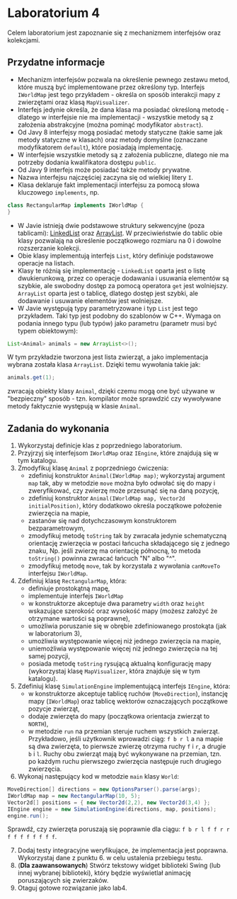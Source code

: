 # Laboratorium 4

Celem laboratorium jest zapoznanie się z mechanizmem interfejsów oraz kolekcjami.

## Przydatne informacje

* Mechanizm interfejsów pozwala na określenie pewnego zestawu metod, które muszą być implementowane przez określony typ.
  Interfejs `IWorldMap` jest tego przykładem - określa on sposób interakcji mapy z zwierzętami oraz klasą
  `MapVisualizer`.
* Interfejs jedynie określa, że dana klasa ma posiadać określoną metodę - dlatego w interfejsie nie ma implementacji - wszystkie metody są
  z założenia abstrakcyjne (można pominąć modyfikator `abstract`).
* Od Javy 8 interfejsy mogą posiadać metody statyczne (takie same jak metody statyczne w klasach) oraz metody domyślne
  (oznaczane modyfikatorem `default`), które posiadają implementację.
* W interfejsie wszystkie metody są z założenia publiczne, dlatego nie ma potrzeby dodania kwalifikatora dostępu
  `public`.
* Od Javy 9 interfejs może posiadać także metody prywatne.
* Nazwa interfejsu najczęściej zaczyna się od wielkiej litery `I`.
* Klasa deklaruje fakt implementacji interfejsu za pomocą słowa kluczowego `implements`, np. 
```java
class RectangularMap implements IWorldMap {
}
```
* W Javie istnieją dwie podstawowe struktury sekwencyjne (poza tablicami): [LinkedList](https://docs.oracle.com/javase/7/docs/api/java/util/LinkedList.html) 
  oraz [ArrayList](https://docs.oracle.com/javase/7/docs/api/java/util/ArrayList.html). W
  przeciwieństwie do tablic obie klasy pozwalają na określenie początkowego rozmiaru na 0 i dowolne rozszerzanie
  kolekcji. 
* Obie klasy implementują interfejs `List`, który definiuje podstawowe operacje na listach.
* Klasy te różnią się implementację - `LinkedList` oparta jest o listę dwukierunkową, przez co operacje dodawania i
  usuwania elementów są szybkie, ale swobodny dostęp za pomocą operatora `get` jest wolniejszy. `ArrayList` oparta jest
  o tablicę, dlatego dostęp jest szybki, ale dodawanie i usuwanie elementów jest wolniejsze.
* W Javie występują typy parametryzowane i typ `List` jest tego przykładem. Taki typ jest podobny do szablonów w C++.
  Wymaga on podania innego typu (lub typów) jako parametru (parametr musi być typem obiektowym):
```java
List<Animal> animals = new ArrayList<>();
```
W tym przykładzie tworzona jest lista zwierząt, a jako implementacja wybrana została klasa `ArrayList`. Dzięki temu
wywołania takie jak:
```java
animals.get(1);
```
zwracają obiekty klasy `Animal`, dzięki czemu mogą one być używane w "bezpieczny" sposób - tzn. kompilator może sprawdzić
czy wywoływane metody faktycznie występują w klasie `Animal`.

## Zadania do wykonania

1. Wykorzystaj definicje klas z poprzedniego laboratorium.
2. Przyjrzyj się interfejsom `IWorldMap` oraz `IEngine`, które znajdują się w tym katalogu.
3. Zmodyfikuj klasę `Animal` z poprzedniego ćwiczenia:
   * zdefiniuj konstruktor `Animal(IWorldMap map)`; wykorzystaj argument `map` tak, aby w metodzie `move` można było odwołać
     się do mapy i zweryfikować, czy zwierzę może przesunąć się na daną pozycję,
   * zdefiniuj konstruktor `Animal(IWorldMap map, Vector2d initialPosition)`, który dodatkowo określa początkowe położenie zwierzęcia na
     mapie,
   * zastanów się nad dotychczasowym konstruktorem bezparametrowym,
   * zmodyfikuj metodę `toString` tak by zwracała jedynie schematyczną orientację zwierzęcia w postaci łańcucha
     składającego się z jednego znaku, Np. jeśli zwierzę ma orientację północną, to metoda `toString()` powinna zwracać
     łańcuch "N" albo "^".
   * zmodyfikuj metodę `move`, tak by korzystała z wywołania `canMoveTo` interfejsu `IWorldMap`.
4. Zdefiniuj klasę `RectangularMap`, która:
   * definiuje prostokątną mapę,
   * implementuje interfejs `IWorldMap`
   * w konstruktorze akceptuje dwa parametry `width` oraz `height` wskazujące szerokość oraz wysokość mapy (możesz założyć
     że otrzymane wartości są poprawne),
   * umożliwia poruszanie się w obrębie zdefiniowanego prostokąta (jak w laboratorium 3),
   * umożliwia występowanie więcej niż jednego zwierzęcia na mapie,
   * uniemożliwia występowanie więcej niż jednego zwierzęcia na tej samej pozycji,
   * posiada metodę `toString` rysującą aktualną konfigurację mapy (wykorzystaj klasę `MapVisualizer`, która znajduje się
     w tym katalogu).
5. Zdefiniuj klasę `SimulationEngine` implementującą interfejs `IEngine`, która:
   * w konstruktorze akceptuje tablicę ruchów (`MoveDirection`), instancję mapy (`IWorldMap`) oraz tablicę wektorów
     oznaczających początkowe pozycje zwierząt,
   * dodaje zwierzęta do mapy (początkowa orientacja zwierząt to `NORTH`),
   * w metodzie `run` na przemian steruje ruchem wszystkich zwierząt. Przykładowo, jeśli użytkownik wprowadzi ciąg: `f
     b r l` a na mapie są dwa zwierzęta, to pierwsze zwierzę otrzyma ruchy `f` i `r`, a drugie `b` i `l`. Ruchy obu
     zwierząt mają być wykonywane na przemian, tzn. po każdym ruchu pierwszego zwierzęcia następuje ruch drugiego
     zwierzęcia.
6. Wykonaj następujący kod w metodzie `main` klasy `World`:
```java
MoveDirection[] directions = new OptionsParser().parse(args);
IWorldMap map = new RectangularMap(10, 5);
Vector2d[] positions = { new Vector2d(2,2), new Vector2d(3,4) };
IEngine engine = new SimulationEngine(directions, map, positions);
engine.run();
```
Sprawdź, czy zwierzęta poruszają się poprawnie dla ciągu: `f b r l f f r r f f f f f f f f`.

7. Dodaj testy integracyjne weryfikujące, że implementacja jest poprawna. Wykorzystaj dane z punktu 6. w celu
   ustalenia przebiegu testu.
8. (**Dla zaawansowanych**) Stwórz tekstowy widget biblioteki Swing (lub innej wybranej biblioteki), który będzie
   wyświetlał animację poruszających się zwierzaków.
11. Otaguj gotowe rozwiązanie jako lab4.
